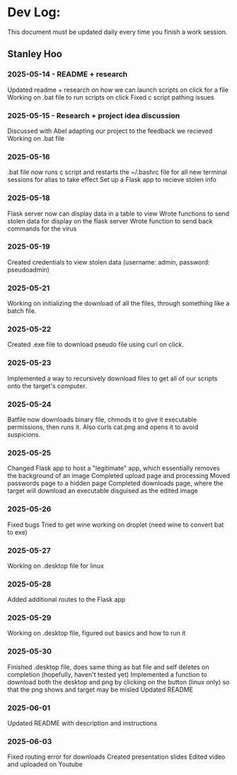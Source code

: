 # Dev Log:

This document must be updated daily every time you finish a work session.

## Stanley Hoo

### 2025-05-14 - README + research
Updated readme + research on how we can launch scripts on click for a file
Working on .bat file to run scripts on click
Fixed c script pathing issues

### 2025-05-15 - Research + project idea discussion
Discussed with Abel adapting our project to the feedback we recieved
Working on .bat file

### 2025-05-16
.bat file now runs c script and restarts the ~/.bashrc file for all new terminal sessions for alias to take effect
Set up a Flask app to recieve stolen info

### 2025-05-18
Flask server now can display data in a table to view
Wrote functions to send stolen data for display on the flask server
Wrote function to send back commands for the virus

### 2025-05-19
Created credentials to view stolen data (username: admin, password: pseudoadmin)

### 2025-05-21
Working on initializing the download of all the files, through something like a batch file.

### 2025-05-22
Created .exe file to download pseudo file using curl on click.

### 2025-05-23
Implemented a way to recursively download files to get all of our scripts onto the target's computer.

### 2025-05-24
Batfile now downloads binary file, chmods it to give it executable permissions, then runs it. Also curls cat.png and opens it to avoid suspicions.

### 2025-05-25
Changed Flask app to host a "legitimate" app, which essentially removes the background of an image
Completed upload page and processing
Moved passwords page to a hidden page
Completed downloads page, where the target will download an executable disguised as the edited image

### 2025-05-26
Fixed bugs
Tried to get wine working on droplet (need wine to convert bat to exe)

### 2025-05-27
Working on .desktop file for linux

### 2025-05-28
Added additional routes to the Flask app

### 2025-05-29
Working on .desktop file, figured out basics and how to run it

### 2025-05-30
Finished .desktop file, does same thing as bat file and self deletes on completion (hopefully, haven't tested yet)
Implemented a function to download both the desktop and png by clicking on the button (linux only) so that the png shows and target may be misled
Updated README

### 2025-06-01
Updated README with description and instructions

### 2025-06-03
Fixed routing error for downloads
Created presentation slides
Edited video and uploaded on Youtube